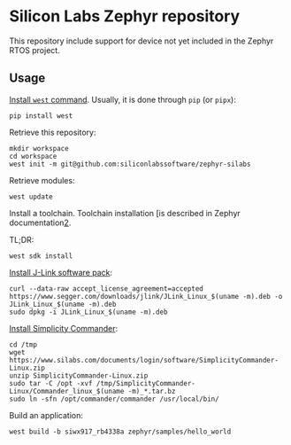 Silicon Labs Zephyr repository
==============================

This repository include support for device not yet included in the Zephyr RTOS
project.

Usage
-----

[Install `west` command][1]. Usually, it is done through `pip` (or `pipx`):

    pip install west

Retrieve this repository:

    mkdir workspace
    cd workspace
    west init -m git@github.com:siliconlabssoftware/zephyr-silabs

Retrieve modules:

    west update

Install a toolchain. Toolchain installation [is described in Zephyr
documentation[2].

TL;DR:

    west sdk install

[Install J-Link software pack][3]:

    curl --data-raw accept_license_agreement=accepted https://www.segger.com/downloads/jlink/JLink_Linux_$(uname -m).deb -o JLink_Linux_$(uname -m).deb
    sudo dpkg -i JLink_Linux_$(uname -m).deb

[Install Simplicity Commander][4]:

    cd /tmp
    wget https://www.silabs.com/documents/login/software/SimplicityCommander-Linux.zip
    unzip SimplicityCommander-Linux.zip
    sudo tar -C /opt -xvf /tmp/SimplicityCommander-Linux/Commander_linux_$(uname -m)_*.tar.bz
    sudo ln -sfn /opt/commander/commander /usr/local/bin/

Build an application:

    west build -b siwx917_rb4338a zephyr/samples/hello_world


[1]: https://docs.zephyrproject.org/latest/develop/west/install.html
[2]: https://docs.zephyrproject.org/latest/develop/toolchains/index.html
[3]: https://www.segger.com/jlink-software.html
[4]: https://www.silabs.com/developers/simplicity-studio/simplicity-commander?tab=downloads
